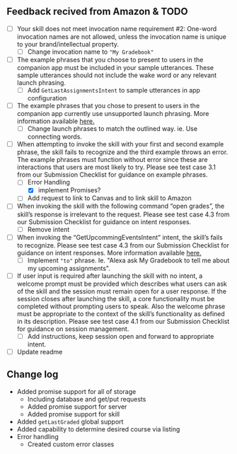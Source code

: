 ## Feedback recived from Amazon & TODO
- [ ] Your skill does not meet invocation name requirement #2: One-word invocation names are not allowed, unless the invocation name is unique to your brand/intellectual property.  
    - [ ] Change invocation name to `"My Gradebook"`
- [ ] The example phrases that you choose to present to users in the companion app must be included in your sample utterances. These sample utterances should not include the wake word or any relevant launch phrasing.
    - [ ] Add `GetLastAssignmentsIntent` to sample utterances in app configuration 
- [ ] The example phrases that you chose to present to users in the companion app currently use unsupported launch phrasing. More information available [here.](https://developer.amazon.com/public/solutions/alexa/alexa-skills-kit/docs/supported-phrases-to-begin-a-conversation?ref_=pe_679090_102923190)
    - [ ] Change launch phrases to match the outlined way. ie. Use connecting words. 
- [ ] When attempting to invoke the skill with your first and second example phrase, the skill fails to recognize and the third example throws an error.  The example phrases must function without error since these are interactions that users are most likely to try.  Please see test case 3.1 from our Submission Checklist for guidance on example phrases.
    - [ ] Error Handling
        - [x] implement Promises?
    - [ ] Add request to link to Canvas and to link skill to Amazon
- [ ] When invoking the skill with the following command “open grades”, the skill’s response is irrelevant to the request.  Please see test case 4.3 from our Submission Checklist for guidance on intent responses.
    - [ ] Remove intent
- [ ] When invoking the “GetUpcommingEventsIntent” intent, the skill’s fails to recognize.  Please see test case 4.3 from our Submission Checklist for guidance on intent responses. More information available [here.](https://developer.amazon.com/public/solutions/alexa/alexa-skills-kit/docs/alexa-skills-kit-voice-interface-and-user-experience-testing?ref_=pe_679090_102923190#intent-response-design)
    - [ ] Implement `"to"` phrase. Ie. "Alexa ask My Gradebook to tell me about my upcoming assignments".
- [ ] If user input is required after launching the skill with no intent, a welcome prompt must be provided which describes what users can ask of the skill and the session must remain open for a user response. If the session closes after launching the skill, a core functionality must be completed without prompting users to speak. Also the welcome phrase must be appropriate to the context of the skill’s functionality as defined in its description. Please see test case 4.1 from our Submission Checklist for guidance on session management.
    - [ ] Add instructions, keep session open and forward to appropriate intent. 
- [ ] Update readme
   
## Change log	
- Added promise support for all of storage  
	- Including database and get/put requests  
	- Added promise support for server  
    - Added promise support for skill  
- Added `getLastGraded` global support  
- Added capability to determine desired course via listing  
- Error handling  
    - Created custom error classes  